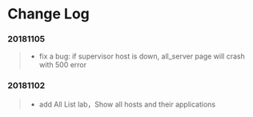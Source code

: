 # Change Log

### 20181105

>- fix a bug: if supervisor host is down, all_server page will crash with 500 error

### 20181102

>- add All List lab，Show all hosts and their applications